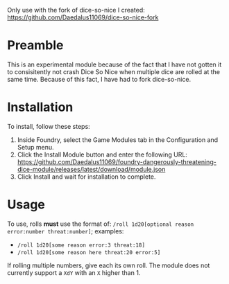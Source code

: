 Only use with the fork of dice-so-nice I created: https://github.com/Daedalus11069/dice-so-nice-fork

# Preamble

This is an experimental module because of the fact that I have not gotten it to consisitently not crash Dice So Nice when multiple dice are rolled at the same time.
Because of this fact, I have had to fork dice-so-nice.

# Installation

To install, follow these steps:

1.  Inside Foundry, select the Game Modules tab in the Configuration and Setup menu.
2.  Click the Install Module button and enter the following URL: https://github.com/Daedalus11069/foundry-dangerously-threatening-dice-module/releases/latest/download/module.json
3.  Click Install and wait for installation to complete.

# Usage

To use, rolls **must** use the format of: `/roll 1d20[optional reason error:number threat:number]`; examples:

- `/roll 1d20[some reason error:3 threat:18]`
- `/roll 1d20[some reason here threat:20 error:5]`

If rolling multiple numbers, give each its own roll. The module does not currently support a `XdY` with an `X` higher than 1.
